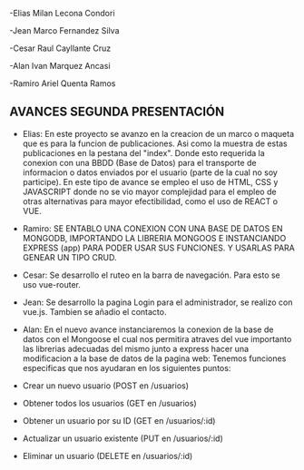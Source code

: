 -Elias Milan Lecona Condori

-Jean Marco Fernandez Silva

-Cesar Raul Cayllante Cruz

-Alan Ivan Marquez Ancasi

-Ramiro Ariel Quenta Ramos

## AVANCES SEGUNDA PRESENTACIÓN
- Elias: 
En este proyecto se avanzo en la creacion de un marco o maqueta que es para la funcion de publicaciones.
Asi como la muestra de estas publicaciones en la pestana del "index". Donde esto requerida la conexion 
con una BBDD (Base de Datos) para el transporte de informacion o datos enviados por el usuario 
(parte de la cual no soy participe). En este tipo de avance se empleo el uso de HTML,
CSS y JAVASCRIPT donde no se vio mayor complejidad para el empleo de otras alternativas para mayor
efectibilidad, como el uso de REACT o VUE.
- Ramiro:
SE ENTABLO UNA CONEXION CON UNA BASE DE DATOS EN MONGODB, IMPORTANDO LA LIBRERIA MONGOOS E
INSTANCIANDO EXPRESS (app) PARA PODER USAR SUS FUNCIONES. 
Y USARLAS PARA GENEAR UN TIPO CRUD.
- Cesar: Se desarrollo el ruteo en la barra de navegación. Para esto se uso vue-router.
- Jean: Se desarrollo la pagina Login para el administrador, se realizo con vue.js. Tambien se añadio el contacto.
- Alan: En el nuevo avance instanciaremos la conexion de la base de datos con el Mongoose el cual nos permitira
atraves del vue importanto las librerias adecuadas del mismo junto a express hacer una modificacion a la 
base de datos de la pagina web:
Tenemos funciones especificas que nos ayudaran en los siguientes puntos:  

- Crear un nuevo usuario (POST en /usuarios)
- Obtener todos los usuarios (GET en /usuarios)
- Obtener un usuario por su ID (GET en /usuarios/:id)
- Actualizar un usuario existente (PUT en /usuarios/:id)
- Eliminar un usuario (DELETE en /usuarios/:id)
